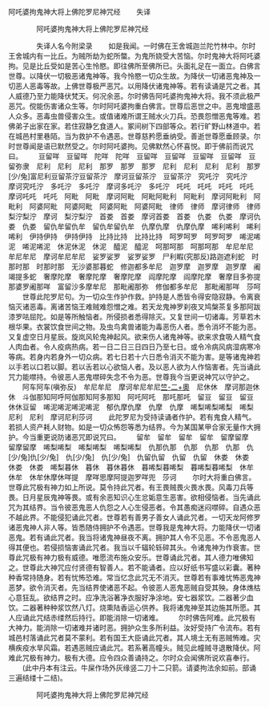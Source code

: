   阿吒婆拘鬼神大将上佛陀罗尼神咒经
　　失译




　　　　阿吒婆拘鬼神大将上佛陀罗尼神咒经

　　　　失译人名今附梁录
　　如是我闻。一时佛在王舍城迦兰陀竹林中。尔时王舍城内有一比丘。为贼所劫为蛇所螫。为鬼所娆受大苦恼。尔时鬼神大将阿吒婆拘。见是比丘受如是苦心生怜愍。即往佛所至佛所已。头面礼足在一面立。白佛言世尊。以降伏一切极恶诸鬼神等。我今怜愍一切众生故。为降伏一切诸恶鬼神及一切恶人恶毒等故。上佛世尊极严恶咒。以用降伏诸鬼神等。若有读诵是咒之者。其人威德乃至力能降伏梵天。何况余恶。尔时佛告阿吒婆拘鬼神大将。我不须此极严恶咒。傥能伤害诸众生等。尔时阿吒婆拘重白佛言。世尊后恶世之中。恶鬼增盛恶人众多。恶毒虫兽侵害众生。或值诸难所谓王贼水火刀兵。恐畏怨憎恶鬼等难。若佛弟子出家在家。若住寂静乞食道人。冢间树下四部等众。若行旷野山林道中。若在城邑村里巷陌。当为救护不令遇恶。世尊慈矜愿垂纳受。善逝世尊愿垂顾录。尔时世尊闻是语已默然受之。尔时阿吒婆拘。见佛默然心怀喜悦。即于佛前而说咒曰。
　　豆留咩　豆留咩　陀咩　陀咩　豆留咩　豆留咩　豆留咩　豆留咩　豆留弥隶　尼利　尼利　尼利　那罗　那罗　那罗　尼利　尼利　尼利　尼利　那罗[少/兔]富尼利豆留茶泞豆留茶泞　摩诃豆留茶泞　豆留茶泞　究吒泞　究吒泞　摩诃究吒泞　多吒泞　多吒泞　摩诃多吒泞　多吒泞　吒吒　吒吒　吒吒　吒吒　摩诃吒吒　吒吒　阿毗　阿毗　摩诃阿毗　阿毗阿毗利　阿毗利　摩诃阿毗利　阿毗利　阿婆阿毗　阿婆阿毗　阿婆阿毗　阿婆阿毗　律师　律师　摩诃律师　律师　梨泞梨泞　摩诃　梨泞梨泞　首娄　首娄　摩诃首娄　首娄　仇娄　仇娄　摩诃仇娄　仇娄　留仇牟留仇牟　留仇牟留仇牟　仇摩仇摩　仇摩仇摩　唏利唏利　唏利唏利　伊持伊持　伊持伊持　比持比持　比持比持　呵罗呵罗　呵罗呵罗　唏泥唏泥　唏泥唏泥　休泥休泥　休泥　醯泥　醯泥　呵那呵那　呵那呵那　牟尼牟尼　牟尼牟尼　摩诃牟尼牟尼　娑罗娑罗　娑罗娑罗　尸利睱(究那反)路迦遮利蛇　时那时那　时那时那　无沙婆那暮蛇　修迦都多牟尼　迦罗摩　迦罗摩　迦罗摩　阇竭提多蛇　奢摩陀摩　奢摩陀摩　奢摩陀摩　阎摩陀摩　阎摩陀摩　奢摩目多弥提　那婆罗阇那咩　富留沙多摩牟尼　那毗阇那弥　修伽都多牟尼　那毗阇那咩　莎呵
　　世尊此陀罗尼句。为一切众生作护作救。护持是人悉皆令得安隐寂静。令离衰恼灭诸恶毒。离诸苦恼王难贼难怨憎之难。若天龙鬼神罗刹夜叉鸠槃茶复多那阿跋漆罗呿屈陀。如是等所触恼者。所侵损者悉得除灭。又复世间一切诸毒。芳草若木根华果。衣裳饮食世间之物。及虫鸟禽兽诸能为毒恶伤人者。悉令消坏不能为恶。又复虚空日月星辰。旋岚风轮鬼神起风。欲来伤人诸鬼神等。欲来求食吸人精气食人肉血者。令人疫病热病。若一日二日三日四日乃至七日。或令冷病风病湿病寒冷等病。若身内若身外一切众病。若七日若十六日悉令消灭不能为害。是等诸鬼神若以手若以口若以脚。若以舌若以心欲恼人者。及以恶人欲为人作恼害者。先当诵此咒力能噤持。令彼恶人恶鬼噤碎失念不令为恶。世尊我今当更说神咒以守护之。
　　阿车阿车(嗔弥反)　牟尼牟尼　摩诃牟尼牟尼[竺-二+奧](乌力反)　尼休休　摩诃那迦休休　斗伽那知阿呼阿伽那知阿多那知　阿吒阿吒　那吒那吒　留豆　留豆　留豆　休休豆留　唏泥唏泥唏泥唏泥　郁仇摩仇摩　仇摩　仇摩　唏梨唏梨唏梨　唏梨　尼利　尼利　摩诃尼利莎诃
　　此陀罗尼为受持读诵者作护。若有鬼食人精气。若损人资产耗人财物。如是一切众怖怨等悉为结界。今为某国某甲合家无量作大拥护。今当重更说防诸恶咒即说咒曰。
　　留牟　留牟　留牟　留牟　留摩留摩　留摩留摩　唏梨唏梨　唏梨唏梨　唏梨唏梨　仇那仇那　仇那　仇那　仇那　仇[少/兔]仇[少/兔]　仇[少/兔]　仇[少/兔]　仇留仇留　仇留　仇留　休娄　休娄　休娄　休娄　唏梨暮休　暮休　暮休暮休　暮唏梨暮唏梨　暮唏梨暮唏梨　休牟　休牟　休牟休摩休咩提　摩咩思摩阿提迦罗咩兜　莎诃
　　尔时大将重白佛言。世尊此咒极有神力如上所说。莫令持此咒者。有王畏贼畏火畏水畏。风毒刀兵等畏。日月星辰鬼神等畏。或有余恶知识心生忿姤意生恶害。欲相侵恼者。当先诵此咒为其结界。当令彼恶鬼恶人仇怨之人心生侵恶者。令其愚痴迷闷噤碎。自遇众恶不越此界。不能侵犯诵此咒者。世尊若有善男子善女人诵此咒者。一切天龙阿修罗诸恶鬼神人非人等。皆悉随侍拥护不令遇恶。世尊我是鬼神大将。力能降伏一切诸恶鬼。若有诵此咒者。我当将诸鬼神昼夜不离。拥护其人令不见恶。不令恶鬼恶人得其便也。若侵损恼害诵此咒者。我当以千辐轮轹碎其头。令诸鬼神为作衰害。世尊此咒极有神力极有威德。唯愿流布施众安乐。世尊诵此咒者。其人德力唯佛知之。世尊此大神咒应付贤德有智善人。若不能诵者。应以好纸书写盛以彩囊。著种种香常持随身。若有忧怖恐难。常当忆念此咒无不消灭。世尊若有事难忧怖恶鬼神恶梦。欲令消灭者。先当结界使诸恶不起。令彼恶人恶鬼恶贼自受其殃。身体燋枯心意狂乱。欲结界之时。应净洗浴著净衣服好净涂地。安七器浆饮。二器著少血饮。二器著种种浆饮然八灯。烧熏陆香运心供养。我将诸鬼神至其边施其所愿。其人应诵此咒结赤缕然后持行。即能消除一切诸难。
　　尔时佛告阿难。此咒极有大神力。能消除一切诸难并诸时恶。拥护众生多所利益。汝好受持广令流布。若有城邑村落诵此咒者莫不蒙利。若有国王大臣诵此咒者。其人境土无有恶贼怖难。灾横疾疫水旱风霜。若遇恶贼应诵此咒。若系著高幢头。贼见此幢贼寻退散降伏。阿难此咒极有神力。极有大德。应令四众善诵持之。尔时众会闻佛所说欢喜奉行。
　　(此中丹本有注云。牛屎作场外灰缘竖二刀十二只箭。请婆拘法余如前。部诵三遍结缕十二结)。

　　　　阿吒婆拘鬼神大将上佛陀罗尼神咒经



